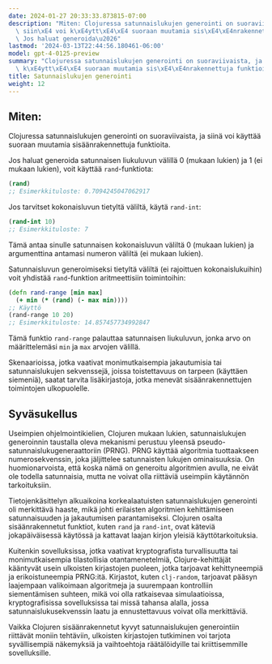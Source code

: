 ```yaml
---
date: 2024-01-27 20:33:33.873815-07:00
description: "Miten: Clojuressa satunnaislukujen generointi on suoraviivaista, ja\
  \ siin\xE4 voi k\xE4ytt\xE4\xE4 suoraan muutamia sis\xE4\xE4nrakennettuja funktioita.\
  \ Jos haluat generoida\u2026"
lastmod: '2024-03-13T22:44:56.180461-06:00'
model: gpt-4-0125-preview
summary: "Clojuressa satunnaislukujen generointi on suoraviivaista, ja siin\xE4 voi\
  \ k\xE4ytt\xE4\xE4 suoraan muutamia sis\xE4\xE4nrakennettuja funktioita."
title: Satunnaislukujen generointi
weight: 12
---
```


## Miten:
Clojuressa satunnaislukujen generointi on suoraviivaista, ja siinä voi käyttää suoraan muutamia sisäänrakennettuja funktioita.

Jos haluat generoida satunnaisen liukuluvun välillä 0 (mukaan lukien) ja 1 (ei mukaan lukien), voit käyttää `rand`-funktiota:

```Clojure
(rand)
;; Esimerkkituloste: 0.7094245047062917
```

Jos tarvitset kokonaisluvun tietyltä väliltä, käytä `rand-int`:

```Clojure
(rand-int 10)
;; Esimerkkituloste: 7
```

Tämä antaa sinulle satunnaisen kokonaisluvun väliltä 0 (mukaan lukien) ja argumenttina antamasi numeron väliltä (ei mukaan lukien).

Satunnaisluvun generoimiseksi tietyltä väliltä (ei rajoittuen kokonaislukuihin) voit yhdistää `rand`-funktion aritmeettisiin toimintoihin:

```Clojure
(defn rand-range [min max]
  (+ min (* (rand) (- max min))))
;; Käyttö
(rand-range 10 20)
;; Esimerkkituloste: 14.857457734992847
```

Tämä funktio `rand-range` palauttaa satunnaisen liukuluvun, jonka arvo on määrittelemäsi `min` ja `max` arvojen välillä.

Skenaarioissa, jotka vaativat monimutkaisempia jakautumisia tai satunnaislukujen sekvenssejä, joissa toistettavuus on tarpeen (käyttäen siemeniä), saatat tarvita lisäkirjastoja, jotka menevät sisäänrakennettujen toimintojen ulkopuolelle.

## Syväsukellus
Useimpien ohjelmointikielien, Clojuren mukaan lukien, satunnaislukujen generoinnin taustalla oleva mekanismi perustuu yleensä pseudo-satunnaislukugeneraattoriin (PRNG). PRNG käyttää algoritmia tuottaakseen numerosekvenssin, joka jäljittelee satunnaisten lukujen ominaisuuksia. On huomionarvoista, että koska nämä on generoitu algoritmien avulla, ne eivät ole todella satunnaisia, mutta ne voivat olla riittäviä useimpiin käytännön tarkoituksiin.

Tietojenkäsittelyn alkuaikoina korkealaatuisten satunnaislukujen generointi oli merkittävä haaste, mikä johti erilaisten algoritmien kehittämiseen satunnaisuuden ja jakautumisen parantamiseksi. Clojuren osalta sisäänrakennetut funktiot, kuten `rand` ja `rand-int`, ovat käteviä jokapäiväisessä käytössä ja kattavat laajan kirjon yleisiä käyttötarkoituksia.

Kuitenkin sovelluksissa, jotka vaativat kryptografista turvallisuutta tai monimutkaisempia tilastollisia otantamenetelmiä, Clojure-kehittäjät kääntyvät usein ulkoisten kirjastojen puoleen, jotka tarjoavat kehittyneempiä ja erikoistuneempia PRNG:itä. Kirjastot, kuten `clj-random`, tarjoavat pääsyn laajempaan valikoimaan algoritmeja ja suurempaan kontrolliin siementämisen suhteen, mikä voi olla ratkaisevaa simulaatioissa, kryptografisissa sovelluksissa tai missä tahansa alalla, jossa satunnaislukusekvenssin laatu ja ennustettavuus voivat olla merkittäviä.

Vaikka Clojuren sisäänrakennetut kyvyt satunnaislukujen generointiin riittävät moniin tehtäviin, ulkoisten kirjastojen tutkiminen voi tarjota syvällisempiä näkemyksiä ja vaihtoehtoja räätälöidyille tai kriittisemmille sovelluksille.

